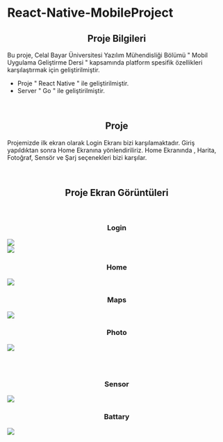 # React-Native-MobileProject
<h2>
  <div align="center"> Proje Bilgileri </div>
  </h2>
 <p>Bu proje, Celal Bayar Üniversitesi Yazılım Mühendisliği Bölümü " Mobil Uygulama Geliştirme Dersi " kapsamında platform spesifik özellikleri karşılaştırmak için geliştirilmiştir.
  <br>
  
   <ul>
      <li>Proje " React Native " ile geliştirilmiştir.</li>
      <li>Server " Go " ile geliştirilmiştir.</li>

   </ul>
    <br>


  <h2>
   <div align="center"> Proje </div>
  
  </h2>
  <p>Projemizde ilk ekran olarak Login Ekranı bizi karşılamaktadır. Giriş yapıldıktan sonra Home Ekranına yönlendiriliriz. Home Ekranında , Harita, Fotoğraf, Sensör ve Şarj seçenekleri bizi karşılar.
</p>
  <br>

  <h2>
  <div align="center"> Proje Ekran Görüntüleri </div>
  
  </h2>
  <br>
  <h3>
  
  <div align="center"> Login </div>
  </h3>
  <img src="https://github.com/AyberkCakar/MobilProject/blob/master/ss/giri%C5%9F.jpg">
 <br>
   <img src="https://github.com/AyberkCakar/MobilProject/blob/master/ss/giri%C5%9F_hata.jpg">
        <br>
  <h3>
  <div align="center"> Home </div>
  
  </h3>
    <img src="https://github.com/AyberkCakar/MobilProject/blob/master/ss/anasayfa.jpg">
     <br>
  <h3>
  <div align="center"> Maps </div>
  
  </h3>
    <img src="https://github.com/AyberkCakar/MobilProject/blob/master/ss/harita.jpg">
       <br>
         <h3>

  <h3>
  <div align="center"> Photo </div>
  
  </h3>
    <img src="https://github.com/AyberkCakar/MobilProject/blob/master/ss/resim.jpg">
  <h3>
  <br>
  <h3>
  <div align="center"> Sensor </div>
  
  </h3>
    <img src="https://github.com/AyberkCakar/MobilProject/blob/master/ss/xyz.jpg">
  <br>
  <h3>
  <div align="center">   Battary </div>

  </h3>
    <img src="https://github.com/AyberkCakar/MobilProject/blob/master/ss/%C5%9Farj.jpg">

